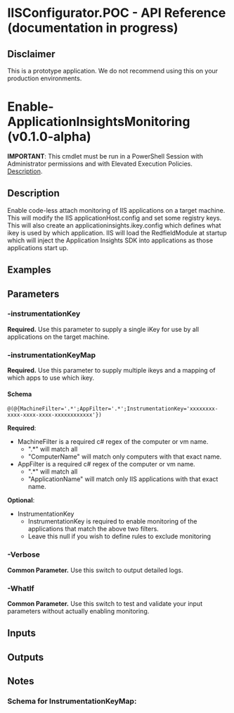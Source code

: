 # IISConfigurator.POC - API Reference (documentation in progress)

## Disclaimer
This is a prototype application. 
We do not recommend using this on your production environments.

# Enable-ApplicationInsightsMonitoring (v0.1.0-alpha)

**IMPORTANT**: This cmdlet must be run in a PowerShell Session with Administrator permissions and with Elevated Execution Policies. [Description](DetailedInstructions.md#run-powershell-as-administrator-with-elevated-execution-policies).

## Description

Enable code-less attach monitoring of IIS applications on a target machine.
This will modify the IIS applicationHost.config and set some registry keys.
This will also create an applicationinsights.ikey.config which defines what ikey is used by which application.
IIS will load the RedfieldModule at startup which will inject the Application Insights SDK into applications as those applications start up.

## Examples

## Parameters 

### -instrumentationKey
**Required.** Use this parameter to supply a single iKey for use by all applications on the target machine.

### -instrumentationKeyMap
**Required.** Use this parameter to supply multiple ikeys and a mapping of which apps to use which ikey.

#### Schema
`@(@{MachineFilter='.*';AppFilter='.*';InstrumentationKey='xxxxxxxx-xxxx-xxxx-xxxx-xxxxxxxxxxxx'})`

**Required**:
- MachineFilter is a required c# regex of the computer or vm name.
	- ".*" will match all
	- "ComputerName" will match only computers with that exact name.
- AppFilter is a required c# regex of the computer or vm name.
	- ".*" will match all
	- "ApplicationName" will match only IIS applications with that exact name.

**Optional**: 
- InstrumentationKey
	- InstrumentationKey is required to enable monitoring of the applications that match the above two filters.
	- Leave this null if you wish to define rules to exclude monitoring






### -Verbose
**Common Parameter.** Use this switch to output detailed logs.

### -WhatIf 
**Common Parameter.** Use this switch to test and validate your input parameters without actually enabling monitoring.

## Inputs

## Outputs

## Notes


			
### Schema for InstrumentationKeyMap:

